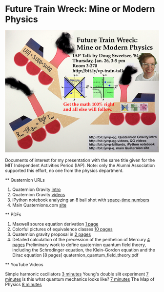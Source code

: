 # Future Train Wreck: Mine or Modern Physics

![](train_wreck_poster.small.png)

Documents of interest for my presentation with the same title given for the
MIT Independent Activities Period (IAP). Note: only the Alumni Association
supported this effort, no one from the physics department.

** Quaternion URLs

1. Quaternion Gravity [intro](http://bit.ly/vp-qg)
1. Quaternion Gravity [videos](http://bit.ly/vp-qg-videos)
1. iPython notebook analyzing an 8 ball shot with [space-time numbers](http://bit.ly/vp-billiards)
1. Main Quaternions.com [site](http://bit.ly/vp-q) 

** PDFs

1. Maxwell source equation derivation [1 page](Maxwell_by_hand.pdf)
1. Colorful pictures of equivalence classes [10 pages](equivalence_classes_summary.pdf)
1. Quaternion gravity proposal in [2 pages](quaternion_gravity_in_2_pages.pdf)
1. Detailed calculation of the precession of the perihelion of Mercury [4 pages](precession.pdf)
Preliminary work to define quaternion quantum field thoery, including the
Schrodinger equation, the Klein-Gordon equation and the Dirac equation [8 pages] quaternion_quantum_field_theory.pdf

** YouTube Videos

Simple harmonic oscillators [3
minutes](https://www.youtube.com/watch?v=efYhDxm1m-g&index=1&list=PL5D_p8q0VLMGW0_-1i2UbzI-cuiIVI8Xf&t=83s)
Young's double slit experiment [7
minutes](https://www.youtube.com/watch?v=CN-wjj_phVA&index=4&list=PL5D_p8q0VLMGW0_-1i2UbzI-cuiIVI8Xf&t=28s)
Is this what quantum mechanics looks like? [7
minutes](https://www.youtube.com/watch?v=WIyTZDHuarQ&index=3&list=PL5D_p8q0VLMGW0_-1i2UbzI-cuiIVI8Xf&t=17s)
The Map of Physics [8
minutes](https://www.youtube.com/watch?v=ZihywtixUYo&index=2&list=PL5D_p8q0VLMGW0_-1i2UbzI-cuiIVI8Xf&t=12s)

